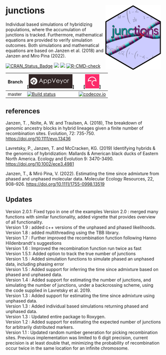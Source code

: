 # junctions <img src="pics/junctions_sticker3.png" align="right" width="180" />
Individual based simulations of hybridizing populations, where the accumulation of junctions is tracked. Furthermore, mathematical equations are provided to verify simulation outcomes. Both simulations and mathematical equations are based on Janzen et al. (2018) and Janzen and Miro Pina (2022).

[![CRAN_Status_Badge](https://www.r-pkg.org/badges/version/junctions)](https://cran.r-project.org/package=junctions)
[![](https://cranlogs.r-pkg.org/badges/grand-total/junctions)](https://cran.r-project.org/package=junctions)
[![](https://cranlogs.r-pkg.org/badges/junctions)](https://cran.r-project.org/package=junctions)
[![R-CMD-check](https://github.com/thijsjanzen/junctions/workflows/R-CMD-check/badge.svg)](https://github.com/thijsjanzen/junctions/actions)

Branch|[![AppVeyor logo](pics/AppVeyor.png)]|[![Codecov logo](pics/Codecov.png)]
---|---|---
master|[![Build status](https://ci.appveyor.com/api/projects/status/rt9856tv3pi87sms?svg=true)](https://ci.appveyor.com/project/thijsjanzen/junctions)|[![codecov.io](https://codecov.io/gh/thijsjanzen/junctions/branch/master/graph/badge.svg)](https://app.codecov.io/gh/thijsjanzen/junctions)


## references
Janzen, T. , Nolte, A. W. and Traulsen, A. (2018), The breakdown of genomic ancestry blocks in hybrid lineages given a finite number of recombination sites. Evolution, 72: 735-750. https://doi.org/10.1111/evo.13436

Lavretsky, P., Janzen, T. and McCracken, KG.  (2019) Identifying hybrids & the genomics of hybridization: Mallards & American black ducks of Eastern North America. Ecology and Evolution 9: 3470-3490. https://doi.org/10.1002/ece3.4981

Janzen, T., & Miró Pina, V. (2022). Estimating the time since admixture from phased and unphased molecular data. Molecular Ecology Resources, 22, 908–926. https://doi.org/10.1111/1755-0998.13519 


## Updates
Version 2.0.1: Fixed typo in one of the examples
Version 2.0 : merged many functions with similar functionality, added vignette that provides overview of all functionality. <br />
Version 1.9 : added c++ versions of the unphased and phased likelihoods. <br />
Version 1.8 : added multithreading using the TBB library. <br />
Version 1.7 : Further improved the recombination function following Hanno Hildenbrandt's suggestions <br />
Version 1.6 : Improved the recombination function run twice as fast <br />
Version 1.5.1: Added option to track the true number of junctions <br />
Version 1.5  : Added simulation functions to simulate phased an unphased data, including phasing error <br />
Version 1.5  : Added support for inferring the time since admixture based on phased and unphased data. <br />
Version 1.4  : Added support for estimating the number of junctions, and simulating the number of junctions, under a backcrossing scheme, using the code supplied in Lavretsky et al. 2019. <br />
Version 1.3  : Added support for estimating the time since admixture using unphased data. <br />
Version 1.3  : Added individual based simulations returning phased and unphased data. <br />
Version 1.3  : Updated entire package to Roxygen. <br />
Version 1.2  : Added support for estimating the expected number of junctions for arbitrarily distributed markers. <br />
Version 1.1  : Updated random number generation for picking recombination sites. Previous implementation was limited to 6 digit precision, current precision is at least double that, minimizing the probability of recombination occur twice in the same location for an infinite chromosome. <br />
